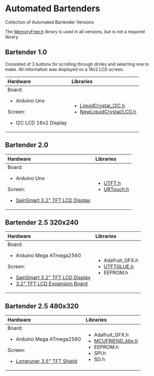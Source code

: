 # Automated Bartenders
Collection of Automated Bartender Versions

The [MemoryFree.h](https://github.com/maniacbug/MemoryFree) library is used in all versions, but is not a required library.

## Bartender 1.0
Consisted of 3 buttons for scrolling through drinks and selecting one to make. All information was displayed on a 16x2 LCD screen.

|Hardware|Libraries|
|:-------|:--------|
|Board:<ul><li>Arduino Uno</li></ul>Screen:<ul><li>I2C LCD 16x2 Display</li></ul>|<ul><li>[LiquidCrystal_I2C.h](https://www.arduinolibraries.info/libraries/liquid-crystal-i2-c)</li><li>[NewLiquidCrystal/LCD.h](https://github.com/cyberang3l/NewLiquidCrystal)</li></ul>|


## Bartender 2.0

|Hardware|Libraries|
|:-------|:--------|
|Board:<ul><li>Arduino Uno</li></ul>Screen:<ul><li>[SainSmart 3.2" TFT LCD Display](https://www.amazon.ca/gp/product/B008FWSG3S/ref=ppx_yo_dt_b_search_asin_title?ie=UTF8&psc=1)</li></ul>|<ul><li>[UTFT.h](http://www.rinkydinkelectronics.com/library.php?id=51)</li><li>[URTouch.h](http://www.rinkydinkelectronics.com/library.php?id=92)</li></ul>|


## Bartender 2.5 320x240

|Hardware|Libraries|
|:-------|:--------|
|Board:<ul><li>Arduino Mega ATmega2560</li></ul>Screen:<ul><li>[SainSmart 3.2" TFT LCD Display](https://www.amazon.ca/gp/product/B008FWSG3S/ref=ppx_yo_dt_b_search_asin_title?ie=UTF8&psc=1)</li><li>[3.2" TFT LCD Expansion Board](https://www.amazon.ca/gp/product/B07H2FKH73/ref=ppx_yo_dt_b_search_asin_title?ie=UTF8&psc=1)</li></ul>|<ul><li>Adafruit_GFX.h</li><li>[UTFTGLUE.h](https://github.com/prenticedavid/MCUFRIEND_kbv)</li><li>EEPROM.h</li></ul>|

## Bartender 2.5 480x320

|Hardware|Libraries|
|:-------|:--------|
|Board:<ul><li>Arduino Mega ATmega2560</li></ul>Screen:<ul><li>[Longruner 3.5" TFT Shield](https://www.amazon.ca/gp/product/B077ZT7S38/ref=ppx_yo_dt_b_search_asin_title?ie=UTF8&psc=1)</li></ul>|<ul><li>Adafruit_GFX.h</li><li>[MCUFRIEND_kbv.h](https://github.com/prenticedavid/MCUFRIEND_kbv)</li><li>EEPROM.h</li><li>SPI.h</li><li>SD.h</li></ul>|
